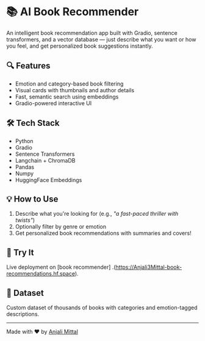 # 📚 AI Book Recommender

An intelligent book recommendation app built with Gradio, sentence transformers, and a vector database — just describe what you want or how you feel, and get personalized book suggestions instantly.

## 🔍 Features

- Emotion and category-based book filtering
- Visual cards with thumbnails and author details
- Fast, semantic search using embeddings
- Gradio-powered interactive UI

## 🛠️ Tech Stack

- Python
- Gradio
- Sentence Transformers
- Langchain + ChromaDB
- Pandas
- Numpy
- HuggingFace Embeddings

## 💡 How to Use

1. Describe what you're looking for (e.g., *"a fast-paced thriller with twists"*)
2. Optionally filter by genre or emotion
3. Get personalized book recommendations with summaries and covers!


## 🚀 Try It
Live deployment on [book recommender] 
.(https://Anjali3Mittal-book-recommendations.hf.space).

## 📁 Dataset

Custom dataset of thousands of books with categories and emotion-tagged descriptions.

---

Made with ❤️ by [Anjali Mittal](https://github.com/Anjali-Mittal)
